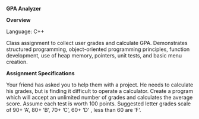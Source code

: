 **GPA Analyzer** 

**Overview**

Language: C++

Class assignment to collect user grades and calculate GPA. Demonstrates structured programming, object-oriented programming principles, function development, use of heap memory, pointers, unit tests, and basic menu creation. 

**Assignment Specifications**

Your friend has asked you to help them with a project. He needs to calculate his grades, but is finding it difficult to operate a calculator. Create a program which will accept an unlimited number of grades and calculates the average score. Assume each test is worth 100 points. Suggested letter grades scale of 90+ ’A’, 80+ ’B’, 70+ ’C’, 60+ ’D’ , less than 60 are ’F’.
